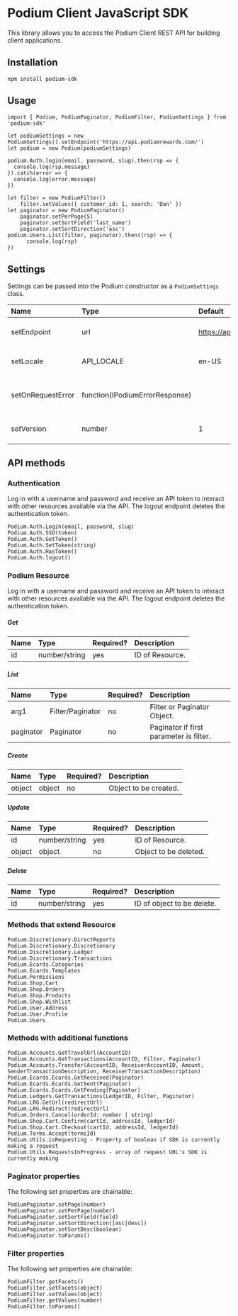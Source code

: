 # Podium Client JavaScript SDK

This library allows you to access the Podium Client REST API for building client applications. 

## Installation
```
npm install podium-sdk
```

## Usage
```
import { Podium, PodiumPaginator, PodiumFilter, PodiumSettings } from 'podium-sdk'

let podiumSettings = new PodiumSettings().setEndpoint('https://api.podiumrewards.com/')
let podium = new Podium(podiumSettings)

podium.Auth.login(email, password, slug).then(rsp => {
  console.log(rsp.message)
}).catch(error => {
  console.log(error.message)
})

let filter = new PodiumFilter()
    filter.setValues({ customer_id: 1, search: 'Dan' })
let paginator = new PodiumPaginator()
    paginator.setPerPage(5)
    paginator.setSortField('last_name')
    paginator.setSortDirection('asc')
podium.Users.List(filter, paginator).then((rsp) => {
      console.log(rsp)
})

``` 

## Settings
Settings can be passed into the Podium constructor as a `PodiumSettings` class.

| Name  | Type | Default | Description |
| :------------- | :------------- | :------------- | :------------- |
| setEndpoint  | url  | https://api.podiumrewards.com/ | The Podium endpoint URL. |
| setLocale  | API_LOCALE  | en-US | The Podium endpoint URL. |
| setOnRequestError  | function(IPodiumErrorResponse)  |  | Callback when an API error is encountered. |
| setVersion  | number  | 1 | Version of Podium API to use. |

## API methods

### Authentication
Log in with a username and password and receive an API token to interact with other resources available via the API. The logout endpoint deletes the authentication token. 

```
Podium.Auth.Login(email, password, slug)
Podium.Auth.SSO(token)
Podium.Auth.GetToken()
Podium.Auth.SetToken(string)
Podium.Auth.HasToken()
Podium.Auth.logout()
```

### Podium Resource
Log in with a username and password and receive an API token to interact with other resources available via the API. The logout endpoint deletes the authentication token. 

##### Get

| Name  | Type | Required? | Description |
| :------------- | :------------- | :------------- | :------------- |
| id  | number/string  | yes | ID of Resource. |

##### List

| Name  | Type | Required? | Description |
| :------------- | :------------- | :------------- | :------------- |
| arg1  | Filter/Paginator  | no | Filter or Paginator Object. |
| paginator  | Paginator  | no | Paginator if first parameter is filter. |

##### Create

| Name  | Type | Required? | Description |
| :------------- | :------------- | :------------- | :------------- |
| object  | object  | no | Object to be created. |

##### Update

| Name  | Type | Required? | Description |
| :------------- | :------------- | :------------- | :------------- |
| id  | number/string  | yes | ID of Resource. |
| object  | object  | no | Object to be deleted. |

##### Delete

| Name  | Type | Required? | Description |
| :------------- | :------------- | :------------- | :------------- |
| id  | number/string  | yes | ID of object to be delete. |



### Methods that extend Resource

```
Podium.Discretionary.DirectReports
Podium.Discretionary.Discretionary
Podium.Discretionary.Ledger
Podium.Discretionary.Transactions
Podium.Ecards.Categories
Podium.Ecards.Templates
Podium.Permissions
Podium.Shop.Cart
Podium.Shop.Orders
Podium.Shop.Products
Podium.Shop.Wishlist
Podium.User.Address
Podium.User.Profile
Podium.Users
```

### Methods with additional functions

```
Podium.Accounts.GetTravelUrl(AccountID)
Podium.Accounts.GetTransactions(AccountID, Filter, Paginator)
Podium.Accounts.Transfer(AccountID, ReceiverAccountID, Amount, SenderTransactionDescription, ReceiverTransactionDescription)
Podium.Ecards.Ecards.GetReceived(Paginator)
Podium.Ecards.Ecards.GetSent(Paginator)
Podium.Ecards.Ecards.GetPending(Paginator)
Podium.Ledgers.GetTransactions(LedgerID, Filter, Paginator)
Podium.LRG.GetUrl(redirectUrl)
Podium.LRG.Redirect(redirectUrl)
Podium.Orders.Cancel(orderId: number | string)
Podium.Shop.Cart.Confirm(cartId, addressId, ledgerId)
Podium.Shop.Cart.Checkout(cartId, addressId, ledgerId)
Podium.Terms.Accept(termsId)
Podium.Utils.isRequesting - Property of boolean if SDK is currently making a request
Podium.Utils.RequestsInProgress - array of request URL's SDK is currently making
```

### Paginator properties
The following set properties are chainable:

```
PodiumPaginator.setPage(number)
PodiumPaginator.setPerPage(number)
PodiumPaginator.setSortField(field)
PodiumPaginator.setSortDirection([asc|desc])
PodiumPaginator.setSortDesc(boolean)
PodiumPaginator.toParams()
```

### Filter properties
The following set properties are chainable:

```
PodiumFilter.getFacets()
PodiumFilter.setFacets(object)
PodiumFilter.setValues(object)
PodiumFilter.getValues(number)
PodiumFilter.toParams()
```